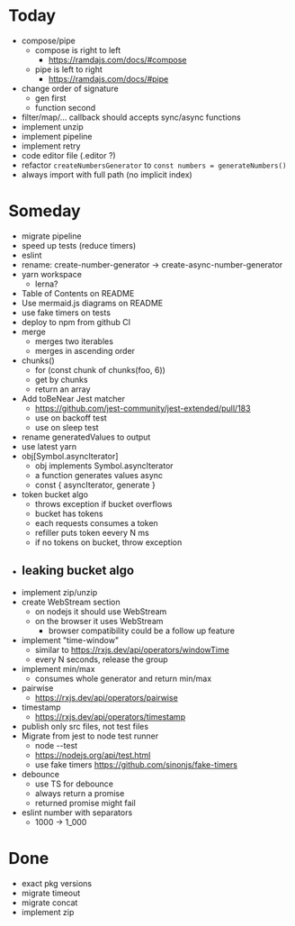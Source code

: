 # Today
- compose/pipe
  - compose is right to left
    - https://ramdajs.com/docs/#compose
  - pipe is left to right
    - https://ramdajs.com/docs/#pipe
- change order of signature
  - gen first
  - function second
- filter/map/... callback should accepts sync/async functions
- implement unzip
- implement pipeline
- implement retry
- code editor file (.editor ?)
- refactor `createNumbersGenerator` to `const numbers = generateNumbers()`
- always import with full path (no implicit index)

# Someday
- migrate pipeline
- speed up tests (reduce timers)
- eslint
- rename: create-number-generator -> create-async-number-generator
- yarn workspace
  - lerna?
- Table of Contents on README
- Use mermaid.js diagrams on README
- use fake timers on tests
- deploy to npm from github CI
- merge
  - merges two iterables
  - merges in ascending order
- chunks()
  - for (const chunk of chunks(foo, 6))
  - get by chunks
  - return an array
- Add toBeNear Jest matcher
  - https://github.com/jest-community/jest-extended/pull/183
  - use on backoff test
  - use on sleep test
- rename generatedValues to output
- use latest yarn
- obj[Symbol.asyncIterator]
  - obj implements Symbol.asyncIterator
  - a function generates values async
  - const { asyncIterator, generate }
- token bucket algo
  - throws exception if bucket overflows
  - bucket has tokens
  - each requests consumes a token
  - refiller puts token eevery N ms
  - if no tokens on bucket, throw exception
- leaking bucket algo
  -
- implement zip/unzip
- create WebStream section
  - on nodejs it should use WebStream
  - on the browser it uses WebStream
    - browser compatibility could be a follow up feature
- implement "time-window"
  - similar to https://rxjs.dev/api/operators/windowTime
  - every N seconds, release the group
- implement min/max
  - consumes whole generator and return min/max
- pairwise
  - https://rxjs.dev/api/operators/pairwise
- timestamp
  - https://rxjs.dev/api/operators/timestamp
- publish only src files, not test files
- Migrate from jest to node test runner
  - node --test
  - https://nodejs.org/api/test.html
  - use fake timers https://github.com/sinonjs/fake-timers
- debounce
  - use TS for debounce
  - always return a promise
  - returned promise might fail
- eslint number with separators
  - 1000 -> 1_000

# Done
- exact pkg versions
- migrate timeout
- migrate concat
- implement zip
